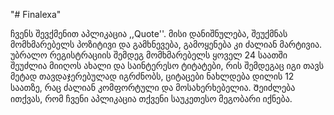 "# Finalexa" 

ჩვენს შევქმენით აპლიკაცია ,,Quote''. მისი დანიშნულება, შეუქმნას მომხმარებელს პოზიტივი და გამხნევება, გამოყენება კი ძალიან მარტივია. უბრალო რეგისტრაციის შემდეგ მომხმარებელს ყოველ 24 საათში შეუძლია მიიღოს ახალი და საინტერესო ტიტატები, რის შემდეგაც იგი თავს მეტად თავდაჯერებულად იგრძნობს, ციტაცები ნახლდება დილის 12 საათზე, რაც ძალიან კომფორტული და მოსახერხებელია. Შეიძლება ითქვას, რომ ჩვენი აპლიკაცია თქვენი საუკეთესო მეგობარი იქნება.
